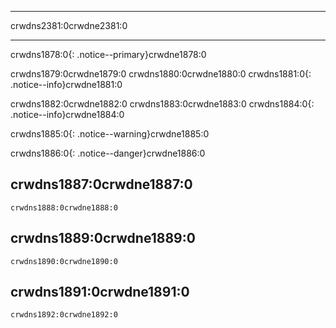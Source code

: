 * * *

crwdns2381:0crwdne2381:0

* * *

crwdns1878:0{: .notice--primary}crwdne1878:0

crwdns1879:0crwdne1879:0 crwdns1880:0crwdne1880:0 crwdns1881:0{: .notice--info}crwdne1881:0

crwdns1882:0crwdne1882:0 crwdns1883:0crwdne1883:0 crwdns1884:0{: .notice--info}crwdne1884:0

crwdns1885:0{: .notice--warning}crwdne1885:0

crwdns1886:0{: .notice--danger}crwdne1886:0

## crwdns1887:0crwdne1887:0

    crwdns1888:0crwdne1888:0    
    

## crwdns1889:0crwdne1889:0

    crwdns1890:0crwdne1890:0    
    

## crwdns1891:0crwdne1891:0

    crwdns1892:0crwdne1892:0